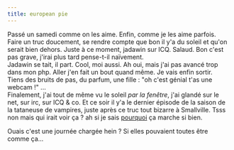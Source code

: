 ```yaml
---
title: european pie
---
```


Passé un samedi comme on les aime. Enfin, comme je les aime parfois. Faire un
truc doucement, se rendre compte que bon il y'a du soleil et qu'on serait bien
dehors. Juste à ce moment, jadawin sur ICQ. Salaud. Bon c'est pas grave,
j'irai plus tard pense-t-il naïvement.  
Jadawin se tait, il part. Cool, moi aussi. Ah oui, mais j'ai pas avancé trop
dans mon php. Aller j'en fait un bout quand même. Je vais enfin sortir.  
Tiens des bruits de pas, du parfum, une fille : "oh c'est génial t'as une
webcam !" ...  
Finalement, j'ai tout de même vu le soleil _par la fenêtre_, j'ai glandé sur
le net, sur irc, sur ICQ & co. Et ce soir il y'a le dernier épisode de la
saison de la tataneuse de vampires, juste après ce truc tout bizarre à
Smallville. Tsss non mais qui irait voir ça ? ah si je sais
[pourquoi](http://www.kristinkreuk.net) ça marche si bien.

Ouais c'est une journée chargée hein ? Si elles pouvaient toutes être comme
ça...

